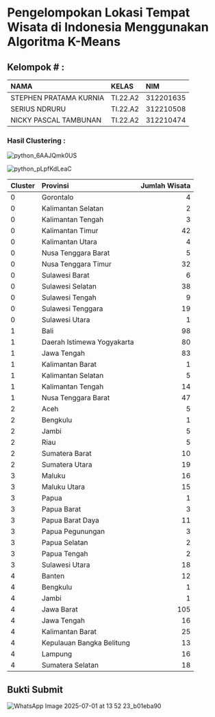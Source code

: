 
# Pengelompokan Lokasi Tempat Wisata di Indonesia Menggunakan Algoritma K-Means







## Kelompok # :


| NAMA  | KELAS     | NIM                |
| :-------- | :------- | :------------------------- |
| STEPHEN PRATAMA KURNIA| TI.22.A2 | 312201635 |
| SERIUS NDRURU| TI.22.A2 | 312210508  |
| NICKY PASCAL TAMBUNAN | TI.22.A2 | 312210474  |

### Hasil Clustering :
![python_6AAJQmk0US](https://github.com/user-attachments/assets/1775b792-5e6e-43cb-ae1f-95c06c09cfc6)

![python_pLpfKdLeaC](https://github.com/user-attachments/assets/2e76a611-94bf-485e-a1d9-4573f4366eae)


| Cluster | Provinsi                        | Jumlah Wisata |
| :------ | :------------------------------ | -------------:|
| 0       | Gorontalo                       | 4             |
| 0       | Kalimantan Selatan              | 2             |
| 0       | Kalimantan Tengah               | 3             |
| 0       | Kalimantan Timur                | 42            |
| 0       | Kalimantan Utara                | 4             |
| 0       | Nusa Tenggara Barat             | 5             |
| 0       | Nusa Tenggara Timur             | 32            |
| 0       | Sulawesi Barat                  | 6             |
| 0       | Sulawesi Selatan                | 38            |
| 0       | Sulawesi Tengah                 | 9             |
| 0       | Sulawesi Tenggara               | 19            |
| 0       | Sulawesi Utara                  | 1             |
| 1       | Bali                            | 98            |
| 1       | Daerah Istimewa Yogyakarta      | 80            |
| 1       | Jawa Tengah                     | 83            |
| 1       | Kalimantan Barat                | 1             |
| 1       | Kalimantan Selatan              | 5             |
| 1       | Kalimantan Tengah               | 14            |
| 1       | Nusa Tenggara Barat             | 47            |
| 2       | Aceh                            | 5             |
| 2       | Bengkulu                        | 1             |
| 2       | Jambi                           | 5             |
| 2       | Riau                            | 5             |
| 2       | Sumatera Barat                  | 10            |
| 2       | Sumatera Utara                  | 19            |
| 3       | Maluku                          | 16            |
| 3       | Maluku Utara                    | 15            |
| 3       | Papua                           | 1             |
| 3       | Papua Barat                     | 3             |
| 3       | Papua Barat Daya                | 11            |
| 3       | Papua Pegunungan                | 3             |
| 3       | Papua Selatan                   | 2             |
| 3       | Papua Tengah                    | 2             |
| 3       | Sulawesi Utara                  | 18            |
| 4       | Banten                          | 12            |
| 4       | Bengkulu                        | 1             |
| 4       | Jambi                           | 1             |
| 4       | Jawa Barat                      | 105           |
| 4       | Jawa Tengah                     | 16            |
| 4       | Kalimantan Barat                | 25            |
| 4       | Kepulauan Bangka Belitung       | 13            |
| 4       | Lampung                         | 16            |
| 4       | Sumatera Selatan                | 18            |

## Bukti Submit
![WhatsApp Image 2025-07-01 at 13 52 23_b01eba90](https://github.com/user-attachments/assets/96af9858-913c-4d01-84aa-9635bc77bfc1)

